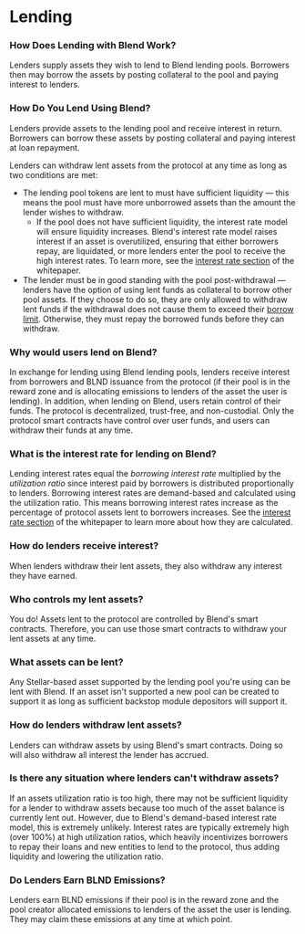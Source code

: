 # Lending

### How Does Lending with Blend Work?

Lenders supply assets they wish to lend to Blend lending pools. Borrowers then may borrow the assets by posting collateral to the pool and paying interest to lenders.

### How Do You Lend Using Blend?

Lenders provide assets to the lending pool and receive interest in return. Borrowers can borrow these assets by posting collateral and paying interest at loan repayment.

Lenders can withdraw lent assets from the protocol at any time as long as two conditions are met:

* The lending pool tokens are lent to must have sufficient liquidity — this means the pool must have more unborrowed assets than the amount the lender wishes to withdraw.&#x20;
  * If the pool does not have sufficient liquidity, the interest rate model will ensure liquidity increases. Blend's interest rate model raises interest if an asset is overutilized, ensuring that either borrowers repay, are liquidated, or more lenders enter the pool to receive the high interest rates. To learn more, see the [interest rate section](../../whitepaper/blend-whitepaper.md#interest-rates) of the whitepaper.
* The lender must be in good standing with the pool post-withdrawal — lenders have the option of using lent funds as collateral to borrow other pool assets. If they choose to do so, they are only allowed to withdraw lent funds if the withdrawal does not cause them to exceed their [borrow limit](borrowing.md#how-much-can-users-borrow). Otherwise, they must repay the borrowed funds before they can withdraw.

### Why would users lend on Blend?

In exchange for lending using Blend lending pools, lenders receive interest from borrowers and BLND issuance from the protocol (if their pool is in the reward zone and is allocating emissions to lenders of the asset the user is lending). In addition, when lending on Blend, users retain control of their funds. The protocol is decentralized, trust-free, and non-custodial. Only the protocol smart contracts have control over user funds, and users can withdraw their funds at any time.

### What is the interest rate for lending on Blend?

Lending interest rates equal the _borrowing interest rate_ multiplied by the _utilization ratio_ since interest paid by borrowers is distributed proportionally to lenders. Borrowing interest rates are demand-based and calculated using the utilization ratio. This means borrowing interest rates increase as the percentage of protocol assets lent to borrowers increases. See the [interest rate section](../../whitepaper/blend-whitepaper.md#interest-rates) of the whitepaper to learn more about how they are calculated.

### How do lenders receive interest?

When lenders withdraw their lent assets, they also withdraw any interest they have earned.

### Who controls my lent assets?

You do! Assets lent to the protocol are controlled by Blend's smart contracts. Therefore, you can use those smart contracts to withdraw your lent assets at any time.

### What assets can be lent?

Any Stellar-based asset supported by the lending pool you're using can be lent with Blend. If an asset isn't supported a new pool can be created to support it as long as sufficient backstop module depositors will support it.

### How do lenders withdraw lent assets?

Lenders can withdraw assets by using Blend's smart contracts. Doing so will also withdraw all interest the lender has accrued.

### Is there any situation where lenders can't withdraw assets?

If an assets utilization ratio is too high, there may not be sufficient liquidity for a lender to withdraw assets because too much of the asset balance is currently lent out. However, due to Blend's demand-based interest rate model, this is extremely unlikely. Interest rates are typically extremely high (over 100%) at high utilization ratios, which heavily incentivizes borrowers to repay their loans and new entities to lend to the protocol, thus adding liquidity and lowering the utilization ratio.

### Do Lenders Earn BLND Emissions?

Lenders earn BLND emissions if their pool is in the reward zone and the pool creator allocated emissions to lenders of the asset the user is lending. They may claim these emissions at any time at which point.
